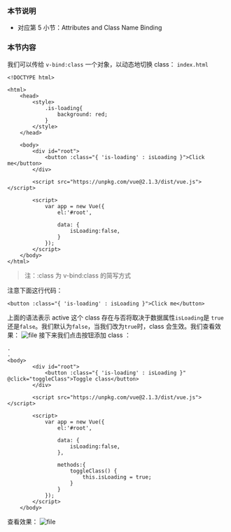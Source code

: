 ### 本节说明
* 对应第 5 小节：Attributes and Class Name Binding


### 本节内容
我们可以传给 `v-bind:class` 一个对象，以动态地切换 class：
`index.html`
```
<!DOCTYPE html>

<html>
    <head>
        <style>
            .is-loading{
                background: red;
            }
        </style>
    </head>

    <body>
        <div id="root">
            <button :class="{ 'is-loading' : isLoading }">Click me</button>
        </div>

        <script src="https://unpkg.com/vue@2.1.3/dist/vue.js"></script>

        <script>
            var app = new Vue({
                el:'#root',

                data: {
                    isLoading:false,
                }
            });
        </script>
    </body>
</html>
```
>注：:class 为 v-bind:class 的简写方式

注意下面这行代码：
```
<button :class="{ 'is-loading' : isLoading }">Click me</button>
```
上面的语法表示 active 这个 class 存在与否将取决于数据属性`isLoading`是 `true`还是`false`。我们默认为`false`，当我们改为`true`时，class 会生效。我们查看效果：
![file](https://lccdn.phphub.org/uploads/images/201810/13/19192/QbsmEjEQdE.gif?imageView2/2/w/1240/h/0)
接下来我们点击按钮添加 class ：
```
.
.
<body>
        <div id="root">
            <button :class="{ 'is-loading' : isLoading }" @click="toggleClass">Toggle class</button>
        </div>

        <script src="https://unpkg.com/vue@2.1.3/dist/vue.js"></script>

        <script>
            var app = new Vue({
                el:'#root',

                data: {
                    isLoading:false,
                },

                methods:{
                    toggleClass() {
                        this.isLoading = true;
                    }
                }
            });
        </script>
    </body>
```
查看效果：
![file](https://lccdn.phphub.org/uploads/images/201810/13/19192/u7l32zsfoA.gif?imageView2/2/w/1240/h/0)